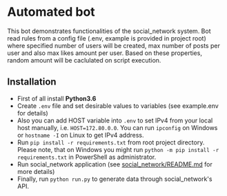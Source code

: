 # Automated bot
This bot demonstrates functionalities of the social_network system. Bot
read rules from a config file (.env, example is provided in project root) where specified number of users will be created, max number of posts per user and also max likes amount per user. 
Based on these properties, random amount will be caclulated on script execution. 

## Installation
- First of all install **Python3.6**
- Create `.env` file and set desirable values to variables (see example.env for details)
- Also you can add HOST variable into `.env` to set IPv4 from your local host manually, i.e. `HOST=172.80.0.0`. 
You can run `ipconfig` on Windows or `hostname -I` on Linux to get IPv4 address.
- Run `pip install -r requirements.txt` from root project directory. 
Please note, that on Windows you might run `python -m pip install -r requirements.txt` in PowerShell as administrator.
- Run social_network application (see [social_network/README.md](https://github.com/lillin/social_network#installation) for more details)
- Finally, run `python run.py` to generate data through social_network's API.
